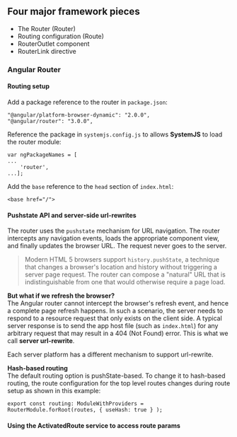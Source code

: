 ## Four major framework pieces
- The Router (Router)
- Routing configuration (Route)
- RouterOutlet component
- RouterLink directive


### Angular Router
#### Routing setup
Add a package reference to the router in `package.json`:  
```
"@angular/platform-browser-dynamic": "2.0.0",
"@angular/router": "3.0.0",
```

Reference the package in `systemjs.config.js` to allows **SystemJS** to load the router module:  
```
var ngPackageNames = [
...
    'router',
...];
```

Add the `base` reference to the `head` section of `index.html`:
```
<base href="/">
```

#### Pushstate API and server-side url-rewrites
The router uses the `pushstate` mechanism for URL navigation. The router intercepts any navigation events, loads the appropriate component view, and finally updates the browser URL. The request never goes to the server.  
> Modern HTML 5 browsers support `history.pushState`, a technique that changes a browser's location and history without triggering a server page request. The router can compose a "natural" URL that is indistinguishable from one that would otherwise require a page load.

**But what if we refresh the browser?**  
The Angular router cannot intercept the browser's refresh event, and hence a complete page refresh happens. In such a scenario, the server needs to respond to a resource request that only exists on the client side. A typical server response is to send the app host file (such as `index.html`) for any arbitrary request that may result in a 404 (Not Found) error. This is what we call **server url-rewrite**.  

Each server platform has a different mechanism to support url-rewrite.   

**Hash-based routing**  
The default routing option is pushState-based. To change it to hash-based routing, the route configuration for the top level routes changes during route setup as shown in this example:
```
export const routing: ModuleWithProviders = RouterModule.forRoot(routes, { useHash: true } );
```

#### Using the ActivatedRoute service to access route params
